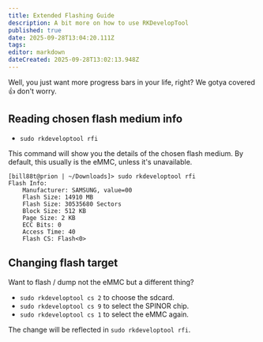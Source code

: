 ```yaml
---
title: Extended Flashing Guide
description: A bit more on how to use RKDevelopTool
published: true
date: 2025-09-28T13:04:20.111Z
tags: 
editor: markdown
dateCreated: 2025-09-28T13:02:13.948Z
---
```


Well, you just want more progress bars in your life, right?
We gotya covered :thumbsup: don't worry.

## Reading chosen flash medium info
 - `sudo rkdeveloptool rfi`
 
This command will show you the details of the chosen flash medium.
By default, this usually is the eMMC, unless it's unavailable.

```
[bill88t@prion | ~/Downloads]> sudo rkdeveloptool rfi
Flash Info:
	Manufacturer: SAMSUNG, value=00
	Flash Size: 14910 MB
	Flash Size: 30535680 Sectors
	Block Size: 512 KB
	Page Size: 2 KB
	ECC Bits: 0
	Access Time: 40
	Flash CS: Flash<0>
```

## Changing flash target
Want to flash / dump not the eMMC but a different thing?

 - `sudo rkdeveloptool cs 2` to choose the sdcard.
 - `sudo rkdeveloptool cs 9` to select the SPINOR chip.
 - `sudo rkdeveloptool cs 1` to select the eMMC again.

The change will be reflected in `sudo rkdeveloptool rfi`.
